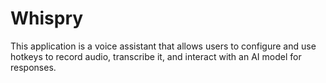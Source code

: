 # Whispry
This application is a voice assistant that allows users to configure and use hotkeys to record audio, transcribe it, and interact with an AI model for responses.
